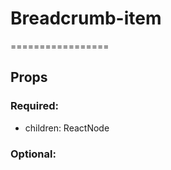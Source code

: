 
# Breadcrumb-item
=================
## Props

### Required:
  - children: ReactNode

### Optional:
